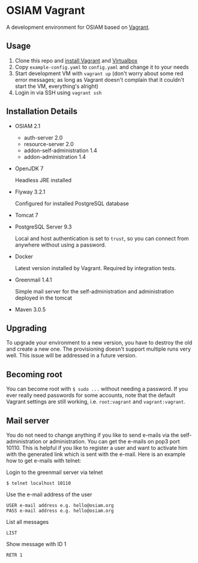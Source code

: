 # OSIAM Vagrant

A development environment for OSIAM based on [Vagrant](https://www.vagrantup.com/).

## Usage

  1. Clone this repo and [install Vagrant](https://docs.vagrantup.com/v2/installation/index.html)
     and [Virtualbox](https://www.virtualbox.org/)
  2. Copy `example-config.yaml` to `config.yaml` and change it to your needs
  3. Start development VM with `vagrant up` (don't worry about some red error
     messages; as long as Vagrant doesn't complain that it couldn't start the
     VM, everything's alright)
  4. Login in via SSH using `vagrant ssh`

## Installation Details

  * OSIAM 2.1

      * auth-server 2.0
      * resource-server 2.0
      * addon-self-administration 1.4
      * addon-administration 1.4

  * OpenJDK 7

      Headless JRE installed

  * Flyway 3.2.1

      Configured for installed PostgreSQL database

  * Tomcat 7
  * PostgreSQL Server 9.3

      Local and host authentication is set to `trust`, so you can connect from
      anywhere without using a password.

  * Docker

      Latest version installed by Vagrant. Required by integration tests.
      
  * Greenmail 1.4.1
  
      Simple mail server for the self-administration and administration
      deployed in the tomcat

  * Maven 3.0.5

## Upgrading

To upgrade your environment to a new version, you have to destroy the old and
create a new one. The provisioning doesn't support multiple runs very well. This
issue will be addressed in a future version.

## Becoming root

You can become root with `$ sudo ...` without needing a password. If you ever
really need passwords for some accounts, note that the default Vagrant settings
are still working, i.e. `root:vagrant` and `vagrant:vagrant`.

## Mail server

You do not need to change anything if you like to send e-mails via the
self-administration or administration. You can get the e-mails on pop3 port
10110. This is helpful if you like to register a user and want to activate him
with the generated link which is sent with the e-mail. Here is an example how
to get e-mails with telnet:

Login to the greenmail server via telnet

    $ telnet localhost 10110
    
Use the e-mail address of the user

    USER e-mail address e.g. hello@osiam.org
    PASS e-mail address e.g. hello@osiam.org
    
List all messages

    LIST

Show message with ID 1

    RETR 1
